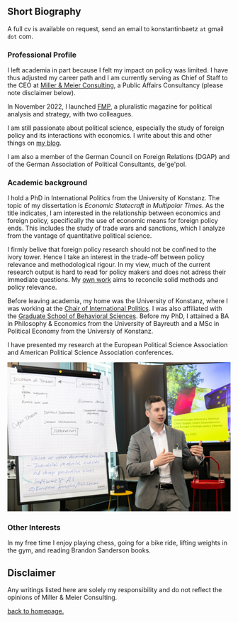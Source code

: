 ## Short Biography

A full cv is available on request, send an email to konstantinbaetz `at` gmail `dot` com.

### Professional Profile

I left academia in part because I felt my impact on policy was limited. I have thus adjusted my career path and I am currently serving as Chief of Staff to the CEO at [Miller & Meier Consulting](https://www.miller-meier.de/), a Public Affairs Consultancy (please note disclaimer below).

In November 2022, I launched [FMP](https://www.freiheitmachtpolitik.de), a pluralistic magazine for political analysis and strategy, with two colleagues. 

I am still passionate about political science, especially the study of foreign policy and its interactions with economics. I write about this and other things on [my blog](infiniteregression.substack.com).

I am also a member of the German Council on Foreign Relations (DGAP) and of the German Association of Political Consultants, de'ge'pol.

### Academic background

I hold a PhD in International Politics from the University of Konstanz. The topic of my dissertation is *Economic Statecraft in Multipolar Times*. As the title indicates, I am interested in the relationship between economics and foreign policy, specifically the use of economic means for foreign policy ends. This includes the study of trade wars and sanctions, which I analyze from the vantage of quantitative political science. 

I firmly belive that foreign policy research should not be confined to the ivory tower. Hence I take an interest in the trade-off between policy relevance and methodological rigour. In my view, much of the current research output is hard to read for policy makers and does not adress their immediate questions. My [own work](./writings.md) aims to reconcile solid methods and policy relevance.

Before leaving academia, my home was the University of Konstanz, where I was working at the [Chair of International Politics](https://www.polver.uni-konstanz.de/gschneider/). I was also affiliated with the [Graduate School of Behavioral Sciences](https://gsbs.uni-konstanz.de/). Before my PhD, I attained a BA in Philosophy & Economics from the University of Bayreuth and a MSc in Political Economy from the Universiy of Konstanz.

I have presented my research at the European Political Science Association and American Political Science Association conferences. 

![image](./EY040.jpg)

### Other Interests

In my free time I enjoy playing chess, going for a bike ride, lifting weights in the gym, and reading Brandon Sanderson books.

## Disclaimer

Any writings listed here are solely my responsibility and do not reflect the opinions of Miller & Meier Consulting.

[back to homepage.](./index.md)
